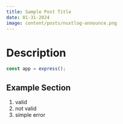 ```yaml
---
title: Sample Post Title
date: 01-31-2024
image: content/posts/nuxtlog-announce.png
---
```


# Description

```javascript
const app = express();
```

## Example Section

1. valid
2. not valid
3. simple error
